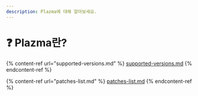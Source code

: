 ```yaml
---
description: Plazma에 대해 알아보세요.
---
```


# ❓ Plazma란?

{% content-ref url="supported-versions.md" %}
[supported-versions.md](supported-versions.md)
{% endcontent-ref %}

{% content-ref url="patches-list.md" %}
[patches-list.md](patches-list.md)
{% endcontent-ref %}
